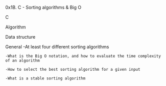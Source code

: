0x1B. C - Sorting algorithms & Big O

C

Algorithm

Data structure

General
	-At least four different sorting algorithms

	-What is the Big O notation, and how to evaluate the time complexity of an algorithm

	-How to select the best sorting algorithm for a given input

	-What is a stable sorting algorithm
